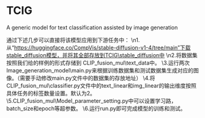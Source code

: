 # TCIG
A generic model for text classification assisted by image generation




通过下述几步可以直接将该模型应用到下游任务中：
\n1.从“https://huggingface.co/CompVis/stable-diffusion-v1-4/tree/main”下载stable_diffusion模型，并将其全部存放到TCIG\stable_diffusion中
\n2.将数据集按照我们给的样例的形式存储到 CLIP_fusion_mul\text_data中。
\\3.运行两次Image_generation_model\main.py来根据训练数据集和测试数据集生成对应的图像。（需要手动修改main.py文件中的数据集的存放地址）
\\4.将CLIP_fusion_mul\classifier.py文件中的text_linear和img_linear的输出维度按照具体任务的标签数量设置。默认为2。
\\5.CLIP_fusion_mul\Model_parameter_setting.py中可以设置学习路，batch_size和epoch等超参数。
\\6.运行run.py即可完成模型的训练和测试。
